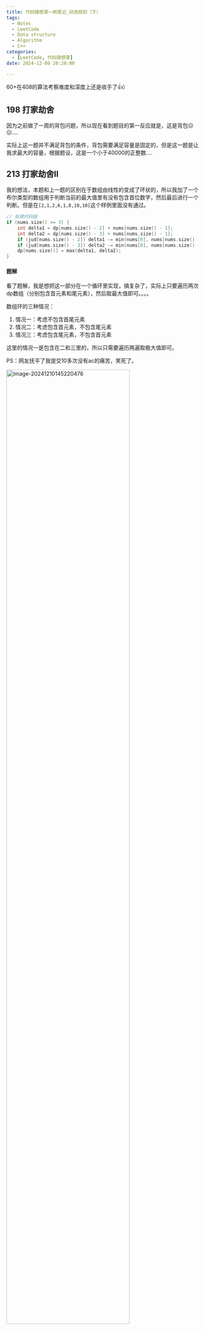 ```yaml
---
title: 代码随想录一刷笔记_动态规划（下）
tags: 
  - Notes
  - LeetCode
  - Data structure
  - Algorithm
  - C++
categories: 
  - [LeetCode, 代码随想录]
date: 2024-12-09 20:20:00

---
```


60+在408的算法考察难度和深度上还是收手了👍）

<!-- more -->

## 198 打家劫舍

因为之前做了一周的背包问题，所以现在看到题目的第一反应就是，这是背包😖😖....

实际上这一题并不满足背包的条件，背包需要满足容量是固定的，但是这一题是让我求最大的容量，根据题设，这是一个小于40000的正整数....

## 213 打家劫舍Ⅱ

我的想法，本题和上一题的区别在于数组由线性的变成了环状的，所以我加了一个布尔类型的数组用于判断当前的最大值里有没有包含首位数字，然后最后进行一个判断。但是在`[2,1,2,6,1,8,10,10]`这个样例里面没有通过。

```c++
// 处理代码段
if (nums.size() >= 3) {
    int delta1 = dp[nums.size() - 2] + nums[nums.size() - 1];
    int delta2 = dp[nums.size() - 3] + nums[nums.size() - 1];
    if (jud[nums.size() - 2]) delta1 -= min(nums[0], nums[nums.size() - 1]);
    if (jud[nums.size() - 3]) delta2 -= min(nums[0], nums[nums.size() - 1]);
    dp[nums.size()] = max(delta1, delta2);
}
```

#### 题解

看了题解，我是想把这一部分在一个循环里实现，搞复杂了，实际上只要遍历两次dp数组（分别包含首元素和尾元素），然后取最大值即可。。。。

数组环的三种情况：

1. 情况一：考虑不包含首尾元素
2. 情况二：考虑包含首元素，不包含尾元素
3. 情况三：考虑包含尾元素，不包含首元素

这里的情况一是包含在二和三里的，所以只需要遍历两遍取极大值即可。

PS：网友抚平了我提交10多次没有ac的痛苦，笑死了。

<img src="https://pic-poivre.oss-cn-hangzhou.aliyuncs.com/pics/image-20241210145220476.png" alt="image-20241210145220476" style="width:80%;" />

## 337 打家劫舍Ⅲ

第一个想法是，遍历二叉树成一个用前/中/后序排序的数组，然后根据这个数组进行下一步操作，但是演算了一番，似乎不太行得通。

于是乎，就有了第二个想法，使用层序遍历，遍历二叉树成一个二维向量组呢？好像也不太行，只能解决根节点这一层和第二、三层的关系，后面的对应关系就不好找了。

好像还是得在遍历的过程中完成打劫（bushi）

#### 记忆化递归

可以料到，如果使用递归的话大概率是会在一些样例上超时的，所以得要采取一点剪枝策略。

这里就引入了**记忆化递归**的方法。

使用一个map把计算过的结果保存一下，当重复遍历到一个节点时，可以直接复用结果，避免了重复遍历。

#### dp

卡哥定义这里的dp方法为树形dp（亦称为“树形贪心”），但还是逃不出dp五部曲的分析范围！

1. 确定dp数组以及下标的含义

   这里的dp数组容量为2，表示当前偷 & 不偷。

2. 确定递推公式

   数据存储在二叉树中，所以是要在遍历二叉树的过程中进行动规的！

   对当前节点`root`（dp[0]表示不偷，dp[1]表示偷）：

   - 如果不偷这个节点

     ```c++
     int val1 = max(left[0], left[1]) + max(right[0], right[1]);
     ```

     

   - 如果偷这个节点

     ```c++
     int val2 = root->val + dp[0] + dp[1];
     ```

   显然，在计算`root`节点可以偷到的最大金额时，需要知道`root`的两个孩子节点的情况！故，这里需要采用后序遍历的方法递归二叉树！

3. 递归函数如何初始化

   因为是使用后序遍历，所以只需在遍历到二叉树底部时初始化大小为0，容量为2的数组即可。

4. 确定遍历顺序

   由上述可得，使用后序遍历二叉树的方法！

至此，打家劫舍完结力*★,°*:.☆(￣▽￣)/$:*.°★* 。

## 121 买卖股票的最佳时机

试了下双重循环，超时咯！

#### 贪心

简化成了单重循环，记录遍历到当前下标前的所有数值的最小值，然后进行一个比较。

#### dp

第一时间没想到怎么做👉👈

看了下答案，哦，需要使用二维数组啊。然后dp数组的长度就是买卖股票天数的长度，原谅我看到天数定义小于等于10^5的时候不想往这方面考虑了👉👈👉👈

1. 数组下标及其含义

   `dp[i][0]`表示当天持有股票所得最多现金（是个负数，越大越好）

   `dp[i][1]`表示当天不持有股票所得最多现金（是个正数，越大越好）

2. 确定递推公式

   - 对于持有股票

     ```c++
     dp[i][0] = max(-prices[i], dp[i - 1][0]);
     ```

     

   - 对于不持有股票

     ```c++
     dp[i][i] = max(dp[i - 1][1], prices[i] + dp[i - 1][0]);
     ```

3. 如何初始化

   其他都初始化为0，但是我们需要单独考虑一下第一天的情况（因为第一天没有前一天，比较特殊）。

## 122买卖股票的最佳时机Ⅱ

#### 贪心

简单回顾一下使用贪心的做法，遍历整个数组，当当天的股价大于前一天的股价时，买入前一天的股票并在当天卖出（实际上是不可能的），达到局部最优的目的。

#### dp

与上题类似，还是分为买/不买的二维数组。

1. 数组下标及其含义

2. 递推公式

   - 对于买入股票（最多只能持有一股，所以在买入的时候得卖掉）

     考虑当天买入新股票和前些天买入新股票谁亏的少？
   
     ```c++
     dp[i][0] = max(-prices[i] + dp[i - 1][1], dp[i - 1][0]);
     ```

     - 因为可以多次购买，所以需要考虑前面的收益有没有算进去的情况。只能同时购买一股，所以前一天不买入新股票的情况就是当天操作前的最佳收益，这样就算上了之前的操盘（凌乱的理解）。

   - 对于不买入股票
   
     考虑当天卖出股票和前些天卖出股票谁赚的多？

     ```c++
     dp[i][1] = max(prices[i] + dp[i - 1][0], dp[i - 1][1]);
     ```
   
     

## 123 买卖股票的最佳时机Ⅲ

#### 贪心（感觉应该是贪心？）

不难发现，可以把股价分成n个递增序列，然后我们要将他们合成两个差值是最大的，再求和。（不好实现）

聪明的claude给出了一个新思路。

- 对于每一天，计算
  - 在这一天之前完成一次交易能获得的最大利润
  - 在这一天之后完成一次交易能获得的最大利润
- 在所有可能的“分割点”中，找到左右两遍利润之和最大的情况

粗浅的理解一下，分割两边，是因为防止出现重复购买的情况！tql！我的超人claude老师！好大的脑洞！

#### dp

看了视频后，大彻大悟了属于是，卡哥牛逼！~

按照dp五部曲捋一下这一题。

1. dp数组以及下标表示的含义

   这里的买卖股票规矩是至多买两次。将dp数组分为五行，分别表示`没有操作过`、`第一次持有（包含当天买入 & 前一天买入）`、`第一次不持有（卖出力）`、`第二次持有`、`第二次不持有`。

2. 递推公式

   按五种情况分别描述：

   - 没有操作过：畏惧炒股市场，所以一直是0(bushi)

   - 第一次持有，保留最便宜的一支股票

     ```c++
     dp[1][i] = max(dp[0][i - 1] - prices[i], dp[1][i - 1]);
     ```

   - 第一次不持有，保留最赚的一次买卖经历

     ```c++c++
     dp[2][i] = max(dp[1][i - 1] + prices[i], dp[2][i - 1]);
     ```

     

   - 第二次持有，在第一次的基础上操作

     ```c++
     dp[3][i] = max(dp[2][i - 1] - prices[i], dp[3][i - 1]);
     ```

     

   - 第二次不持有，在第二次持有的基础上赚最多

     ```c++
     dp[4][i] = max(dp[3][i - 1] + prices[i], dp[4][i - 1]);
     ```

     

3. 初始化

   理解的方法：虽然说不能同时参与多笔交易，但是我们可以在同一天重复“买入-卖出-买入-卖出”的神金操作。

   ```c++
   dp[0][0] = 0;
   dp[1][0] = -prices[0];
   dp[2][0] = 0;
   dp[3][0] = -prices[0];
   dp[4][0] = 0;123 买卖股票的最佳时机Ⅲ
   ```


## 188 买卖股票的最佳时机Ⅳ

相比`123 买卖股票的最佳时机Ⅲ`，这一题就差在可以交易k次上，把交易次数抽象了，但是思路还是一样滴！

## 309 买卖股票的最佳时机含冷冻期

显然，这一题是要在`121 买卖股票的最佳时机`上附加一个“冷冻期”概念的判定。在某一天不持有（卖出这股）后，后一天不能买进。第一个想法是，遍历过去，找到收入最高的一天（也就是找到差值最大的两天），这一天的后一天判定为冷冻期。

但是！好像最赚的方法还是多操作几次（有点贪心的意思，见好就收，不贪大钱）。

dbq，是我想太简单了ToT（好的，先去把前面两道炒股困难题啃了ヾ(￣▽￣)）

啃完了回来发现还是不会做，你管这叫中等题嘛，明明比前面的两道困难提难呀ToT（）

1. dp数组的下标及其含义

   可以细分为4个状态

   - 状态0：持股
   - 状态1：保持卖出的状态（不包含状态2和3）
   - 状态2：当天卖出
   - 状态3：冷冻期

2. 递推公式

   - 状态0，可以保持前一天持股（状态0），保持卖出后持股（状态1），以及冷冻期过后持股（状态3）

     ```c++
     dp[i][0] = max(dp[i - 1][0], max(dp[i - 1][3] - prices[i], dp[i - 1][1] - prices[i]));
     ```

   - 状态1，可以是保持上一天卖出的状态（状态1），也可以是冷冻期后的状态（状态3）

     ```c++
     dp[i][1] = max(dp[i - 1][1], dp[i - 1][3]);
     ```

   - 状态2，来自持股后卖出（状态0）

     ```c++
     dp[i][2] = dp[i - 1][0] + prices[i];
     ```

   - 状态3，来自卖出后（状态2）

     ```c++
     dp[i][3] = dp[i - 1][2];
     ```

allinall，这一题麻烦在如何划分状态。状态1-3都是属于不持股，如何划分区分冷冻期与冷冻期过后很关键（好难想到。

## 714 买卖股票的最佳时机含手续费

最后一天的炒股之路竟然这么简单嘛（）

#### dp

就是在`122买卖股票的最佳时机Ⅱ`的基础上每次卖出股票后添加一个交小费的操作（递推公式稍微改进一下）

#### 贪心

不要考虑多次交易会导致小费交很多的问题。在做贪心的时候，首当其冲的就是要找局部最优解。

说到局部最优解，那还是和`122买卖股票的最佳时机Ⅱ`一样，**局部最优解就是**找到一个区间里的最小值和最大值（实际上这时候交易的次数就是最少的，焦虑的问题顺带解决了！）

## 300 最长递增子序列

#### 回溯

题目的数组长度是小于等于2500，不回溯了==+

#### dp

按照dp五部曲分析一下（实际上感觉应该`674 最长连续递增序列`的次序交换一下，算法的遍历过程是相通的，而674很容易就能想到）。

1. dp数组的下标及含义

   表示当前数字处于自己子序列中的最大位置

2. dp的推导公式

   遍历到当前位置时，查找这个位置前面所有的比这个数小的节点，然后找到最长的序列。也就是说，我们不用管具体的序列是哪一串。

3. 初始化

   初始化为1即可，即当前最长子序列长度为1。

## 674 最长连续递增序列

#### 贪心

遍历一遍数组，局部最优就是最长的连续递增序列，时间复杂度为O(1)。

#### dp

dp数组下标记录的是当前数字在当前子序列中的排列，然后需要在dp数组中找到最大的记录。

## 718 最长重复子数组

#### 我的做法（dp）

按照dp五部曲叙述一下

1. dp数组的下标及其含义

   我定义dp数组的长度与`nums1`的长度相同，表示以当前字符为起点的最长重复子数组长度。

2. 递推公式

   在另一个数组中找到与当前字符相同的字符位置，然后向后遍历，记录下最长重复子数组的长度。

3. 初始化

   数组初始化为0即可，因为可能会出现当前数字在另一个数组中没有出现的情况。

时间复杂度为O(n^2)

#### 题解（dp）

大体思路果然没有问题，想要降低时间复杂度，就只能考虑用空间换时间的方法了。

## 1143 最长公共子序列

#### 我的做法（dp）

1. dp数组的下标及其含义

   dp数组的长度为`text1.size()`，表示当前最长公共子序列的长度

2. 递推公式

   两层循环嵌套遍历`text1`和`text2`的每一个字符，然后当发现有相同字符的时候向前遍历找到当前最大的数组下标，当前表示数值就为此下标＋1。

问题出在字符串中可能会出现重复的字符，我该如何保证在单次遍历中不会重复添加呢？然后我使用了vector向量用来存储已经遍历过的字符串部分，但是遇到了一个长度分别为210和240的字符串，在双重循环的情况下我还在这个循环里进行了一个查找的操作，好像溢出了。。。。

#### 题解（dp）

还是得空间换时间，使用二维数组啊。。。。

## 1035 不相交的线

这一题做的挺懵的，虽然ac了，但是不知道具体的原理。

还得是carl哥，一语道破梦中人，仔细观察结果，可以发现，这里所得的序列就是`1143 最长公共子序列`的结果！

## 53 最大子数组和

使用一维数组作为dp数组，然后递推公式为在当前数值和与之前数值相加的和中取最大值。

## 392 判断子序列

使用了二维数组（在两个字符串分别为行和列的情况下又在顶部和左侧加了一行，为了方便计算第一行和第一列的情况）。这里需要注意的是，dp数组中对应到字符串中具体字符时是“-1”！！

## 115 不同的子序列

这一题的递推公式没有推出来👉👈

题解的做法是将匹配的过程转化为删除主串中字符使得与字串匹配。

当出现重复的字符时，出现的两种情况都需要保存，所以是上一行的两个元素相加。

从删除的角度来说，初始化就是以i-1为结尾的s可以随便删除元素，出现空字符串的个数，此时两个子串长度都是0，所以肯定是匹配的，也就是说，第一列初始化为1。

## 583 两个字符串的删除操作

这题与`115 不同的子序列`的差别在于两个字符串都是可以删除的，没有想出怎么推👉👈。题解给出了两种方法。

#### 方法一：

考虑如何删除字符串的字符使得两个字符串达到相同的条件（与前一题的逻辑相同，但是感觉这个思路有一点难想）

按照动规五部曲操作一下：

1. 定义动规的数组

   二维数组，数组的大小为(word1.size() + 1) * (word2.size() + 1)；

2. 递推公式的推导

   可以简单分为两种情况

   - 当dp[i]\[j]对应的两个字母相同时，表示此时是不用删字母的

     ```c++
     dp[i][j] = dp[i - 1][j - 1]
     ```

   - 当dp[i]\[j]对应的两个字母不同时，表示我们需要删一个字母了，选择最小的

     ```c++
     dp[i][j] = min(dp[i - 1][j] + 1, dp[i][j - 1] + 1, dp[i - 1][j - 1] + 2)
     ```

3. dp数组的初始化

   行和列是相似的，所以这里就考虑行了

   当行下标为i时，表示此时需要删i个字符，两个才能相同（因为另一个字符串是空的）

#### 方法二：

逆向思考，这一题可以先求两个字符串的最长公共子序列，然后求差就可以得到需要删除多少个字符了。

## 72 编辑距离

按照五部曲推导一下

1. dp数组为二维数组

2. 递推公式

   - 当`word1[j - 1] == word2[i - 1]`时

     ```c++
     dp[i][j] = dp[i - 1][j - 1];
     ```

   - 当不相同时，我们有三种操作手段，分别是增、删、改，去其中的极小值

     ```c++
     dp[i][j] = min({dp[i - 1][j] + 1,  // 删除操作
                     dp[i][j - 1] + 1,  // 插入操作
                     dp[i - 1][j - 1] + 1});  // 替换操作
     }
     ```

3. 初始化

   行和列是相似的，所以这里就考虑行了

   当行下标为i时，表示此时需要删i个字符，两个才能相同（因为另一个字符串是空的）

## 647 回文子串

#### 方法一：暴力解法

三重循环

#### 方法二：双指针法

分辨计算一个字符作为中间点和两个字符作为中间点的情况，向两边扩散，如果相同的话就是回文子串。

#### 方法三：动态规划

这里的dp数组的定义就想不到，竟然是bool类型的。。。。

很难想到，这个方法，遍历顺序还是得反着来的。
